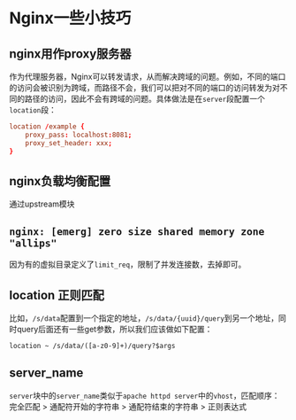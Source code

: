 # Nginx一些小技巧

## nginx用作proxy服务器

作为代理服务器，Nginx可以转发请求，从而解决跨域的问题。例如，不同的端口的访问会被识别为跨域，而路径不会，我们可以把对不同的端口的访问转发为对不同的路径的访问，因此不会有跨域的问题。具体做法是在`server`段配置一个`location`段：

```conf
location /example {
    proxy_pass: localhost:8081;
    proxy_set_header: xxx;
}
```

## nginx负载均衡配置

通过upstream模块

## `nginx: [emerg] zero size shared memory zone "allips"`

因为有的虚拟目录定义了`limit_req`，限制了并发连接数，去掉即可。

## location 正则匹配

比如，`/s/data`配置到一个指定的地址，`/s/data/{uuid}/query`到另一个地址，同时query后面还有一些get参数，所以我们应该做如下配置：

```lang=text
location ~ /s/data/([a-z0-9]+)/query?$args
```

## server_name

`server`块中的`server_name`类似于`apache httpd server`中的`vhost`，匹配顺序： 完全匹配 > 通配符开始的字符串 > 通配符结束的字符串 > 正则表达式